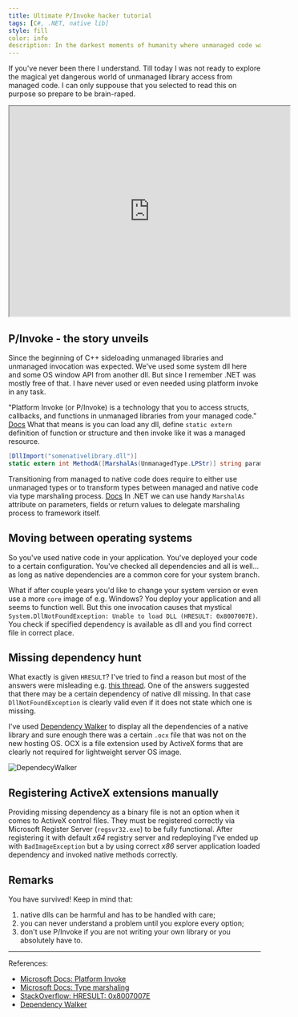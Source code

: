 ```yaml
---
title: Ultimate P/Invoke hacker tutorial
tags: [C#, .NET, native lib]
style: fill
color: info
description: In the darkest moments of humanity where unmanaged code was the only way and concept of open source was not widespread...
---
```


If you've never been there I understand. Till today I was not ready to explore the magical yet dangerous world of unmanaged library access from managed code. I can only suppouse that you selected to read this on purpose so prepare to be brain-raped. 

<iframe width="560" height="420" src="http://www.youtube.com/embed/ymZT6QxI8Fc?color=white&theme=light"></iframe>

## P/Invoke - the story unveils

Since the beginning of C++ sideloading unmanaged libraries and unmanaged invocation was expected. We've used some system dll here and some OS window API from another dll. But since I remember .NET was mostly free of that. I have never used or even needed using platform invoke in any task.

"Platform Invoke (or P/Invoke) is a technology that you to access structs, callbacks, and functions in unmanaged libraries from your managed code." [Docs](https://docs.microsoft.com/en-us/dotnet/standard/native-interop/pinvoke) What that means is you can load any dll, define `static extern` definition of function or structure and then invoke like it was a managed resource.

```csharp
[DllImport("somenativelibrary.dll")]
static extern int MethodA([MarshalAs(UnmanagedType.LPStr)] string parameter);
```

Transitioning from managed to native code does require to either use unmanaged types or to transform types between managed and native code via type marshaling process. [Docs](https://docs.microsoft.com/en-us/dotnet/standard/native-interop/type-marshaling) In .NET we can use handy `MarshalAs` attribute on parameters, fields or return values to delegate marshaling process to framework itself.

## Moving between operating systems

So you've used native code in your application. You've deployed your code to a certain configuration. You've checked all dependencies and all is well... as long as native dependencies are a common core for your system branch.

What if after couple years you'd like to change your system version or even use a more `core` image of e.g. Windows? You deploy your application and all seems to function well. But this one invocation causes that mystical `System.DllNotFoundException: Unable to load DLL (HRESULT: 0x8007007E)`. You check if specified dependency is available as dll and you find correct file in correct place.

## Missing dependency hunt

What exactly is given `HRESULT`? I've tried to find a reason but most of the answers were misleading e.g. [this thread](https://stackoverflow.com/questions/9003072/unable-to-load-dll-module-could-not-be-found-hresult-0x8007007e). One of the answers suggested that there may be a certain dependency of native dll missing. In that case `DllNotFoundException` is clearly valid even if it does not state which one is missing.

I've used [Dependency Walker](http://www.dependencywalker.com/) to display all the dependencies of a native library and sure enough there was a certain `.ocx` file that was not on the new hosting OS. OCX is a file extension used by ActiveX forms that are clearly not required for lightweight server OS image.

![DependecyWalker](http://www.dependencywalker.com/snapshot.png)

## Registering ActiveX extensions manually

Providing missing dependency as a binary file is not an option when it comes to ActiveX control files. They must be registered correctly via Microsoft Register Server (`regsvr32.exe`) to be fully functional. After registering it with default *x64* registry server and redeploying I've ended up with `BadImageException` but a by using correct *x86* server application loaded dependency and invoked native methods correctly.

## Remarks

You have survived! Keep in mind that:

1. native dlls can be harmful and has to be handled with care;
2. you can never understand a problem until you explore every option;
3. don't use P/Invoke if you are not writing your own library or you absolutely have to.

---
References:
- [Microsoft Docs: Platform Invoke](https://docs.microsoft.com/en-us/dotnet/standard/native-interop/pinvoke)
- [Microsoft Docs: Type marshaling](https://docs.microsoft.com/en-us/dotnet/standard/native-interop/type-marshaling)
- [StackOverflow: HRESULT: 0x8007007E](https://stackoverflow.com/questions/9003072/unable-to-load-dll-module-could-not-be-found-hresult-0x8007007e)
- [Dependency Walker](http://www.dependencywalker.com/)